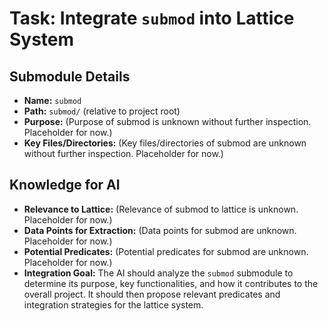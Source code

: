 # Task: Integrate `submod` into Lattice System

## Submodule Details

*   **Name:** `submod`
*   **Path:** `submod/` (relative to project root)
*   **Purpose:** (Purpose of submod is unknown without further inspection. Placeholder for now.)
*   **Key Files/Directories:** (Key files/directories of submod are unknown without further inspection. Placeholder for now.)

## Knowledge for AI

*   **Relevance to Lattice:** (Relevance of submod to lattice is unknown. Placeholder for now.)
*   **Data Points for Extraction:** (Data points for submod are unknown. Placeholder for now.)
*   **Potential Predicates:** (Potential predicates for submod are unknown. Placeholder for now.)
*   **Integration Goal:** The AI should analyze the `submod` submodule to determine its purpose, key functionalities, and how it contributes to the overall project. It should then propose relevant predicates and integration strategies for the lattice system.
